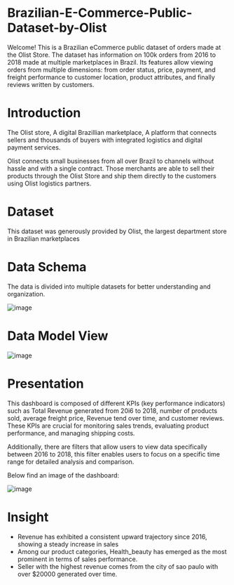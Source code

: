 # Brazilian-E-Commerce-Public-Dataset-by-Olist

Welcome! This is a Brazilian eCommerce public dataset of orders made at the Olist Store. The dataset 
has information on 100k orders from 2016 to 2018 made at multiple marketplaces in Brazil. Its 
features allow viewing orders from multiple dimensions: from order status, price, payment, and 
freight performance to customer location, product attributes, and finally reviews written by customers. 

# Introduction
The Olist store, A digital Brazillian marketplace, A platform that connects sellers and thousands of buyers with integrated logistics and digital payment services.

Olist connects small businesses from all over Brazil to channels without hassle and 
with a single contract. Those merchants are able to sell their products through the Olist Store and 
ship them directly to the customers using Olist logistics partners. 

# Dataset
This dataset was generously provided by Olist, the largest department store in Brazilian 
marketplaces

# Data Schema
The data is divided into multiple datasets for better understanding and organization.

![image](https://github.com/Toluwani-O/Brazilian-E-Commerce-Public-Dataset-by-Olist/assets/140829887/09c6f9c3-e17e-45ab-ac76-8bcdaba48828)

# Data Model View

![image](https://github.com/Toluwani-O/Brazilian-E-Commerce-Public-Dataset-by-Olist/assets/140829887/6520008f-75a2-4be0-bf76-4ebb4cc433ef)

# Presentation
This dashboard is composed of different KPIs (key performance indicators) such as Total Revenue generated from 20i6 to 2018, number of products sold, average freight price, Revenue tend over time, and customer reviews. These KPIs are crucial for monitoring sales trends, evaluating product performance, and managing shipping costs.

Additionally, there are filters that allow users to view data specifically between 2016 to 2018, this filter enables users to focus on a specific time range for detailed analysis and comparison.

Below find an image of the dashboard: 

![image](https://github.com/Toluwani-O/Brazilian-E-Commerce-Public-Dataset-by-Olist/assets/140829887/0e81fae4-701d-41a8-bf22-4e402a569087)

# Insight
- Revenue has exhibited a consistent upward trajectory since 2016, showing a steady increase in sales
- Among our product categories, Health_beauty has emerged as the most prominent in terms of sales performance.
- Seller with the highest revenue comes from the city of sao paulo with over $20000 generated over time.
  



